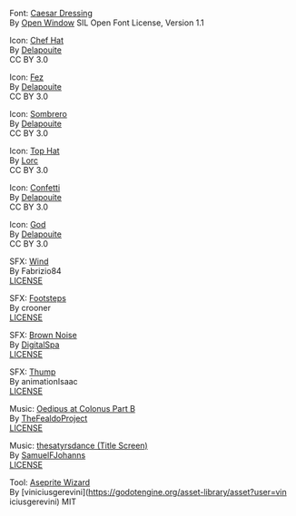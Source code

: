 Font: [Caesar Dressing](https://fonts.google.com/specimen/Caesar+Dressing)  
By [Open Window](https://fonts.google.com/?query=Open+Window) 
SIL Open Font License, Version 1.1  

Icon: [Chef Hat](https://game-icons.net/1x1/delapouite/fez.html)  
By [Delapouite](https://delapouite.com/)  
CC BY 3.0  

Icon: [Fez](https://game-icons.net/1x1/delapouite/fez.html)  
By [Delapouite](https://delapouite.com/)  
CC BY 3.0  

Icon: [Sombrero](https://game-icons.net/1x1/delapouite/fez.html)  
By [Delapouite](https://delapouite.com/)  
CC BY 3.0  

Icon: [Top Hat](https://game-icons.net/1x1/lorc/top-hat.html)  
By [Lorc](https://lorcblog.blogspot.com/)  
CC BY 3.0  

Icon: [Confetti](https://game-icons.net/1x1/delapouite/party-popper.html)  
By [Delapouite](https://delapouite.com/)  
CC BY 3.0  

Icon: [God](https://game-icons.net/1x1/delapouite/hand-of-god.html)  
By [Delapouite](https://delapouite.com/)  
CC BY 3.0  

SFX: [Wind](https://pixabay.com/sound-effects/wind-artificial-18750/)  
By Fabrizio84  
[LICENSE](https://pixabay.com/service/license-summary/)  

SFX: [Footsteps](https://pixabay.com/sound-effects/footsteps-75638/)  
By crooner  
[LICENSE](https://pixabay.com/service/license-summary/)  

SFX: [Brown Noise](https://pixabay.com/sound-effects/brown-noise-by-digitalspa-170337/)  
By [DigitalSpa](https://pixabay.com/users/digitalspa-39892939/)  
[LICENSE](https://pixabay.com/service/license-summary/)  

SFX: [Thump](https://pixabay.com/sound-effects/box-crash-106687/)  
By animationIsaac  
[LICENSE](https://pixabay.com/service/license-summary/)  

Music: [Oedipus at Colonus Part B](https://pixabay.com/music/main-title-oedipus-at-colonus-part-b-113597/)  
By [TheFealdoProject](https://pixabay.com/users/thefealdoproject-4574887/)  
[LICENSE](https://pixabay.com/service/license-summary/)  

Music: [thesatyrsdance (Title Screen)](https://pixabay.com/music/modern-classical-thesatyrsdance-167125/)  
By [SamuelFJohanns](https://pixabay.com/users/samuelfjohanns-1207793/)  
[LICENSE](https://pixabay.com/service/license-summary/)  

Tool: [Aseprite Wizard](https://godotengine.org/asset-library/asset/713)  
By [viniciusgerevini](https://godotengine.org/asset-library/asset?user=vin  iciusgerevini)
MIT  

